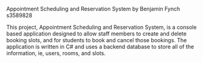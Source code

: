 Appointment Scheduling and Reservation System by Benjamin Fynch s3589828

This project, Appointment Scheduling and Reservation System, is a console based application designed 
to allow staff members to create and delete booking slots, and for students to book and cancel
those bookings. The application is written in C# and uses a backend database to store all of the
information, ie, users, rooms, and slots. 
